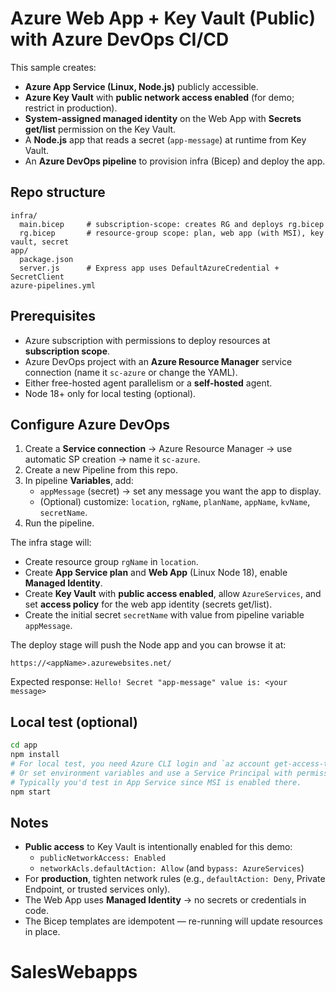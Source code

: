 # Azure Web App + Key Vault (Public) with Azure DevOps CI/CD

This sample creates:
- **Azure App Service (Linux, Node.js)** publicly accessible.
- **Azure Key Vault** with **public network access enabled** (for demo; restrict in production).
- **System-assigned managed identity** on the Web App with **Secrets get/list** permission on the Key Vault.
- A **Node.js** app that reads a secret (`app-message`) at runtime from Key Vault.
- An **Azure DevOps pipeline** to provision infra (Bicep) and deploy the app.

## Repo structure

```
infra/
  main.bicep     # subscription-scope: creates RG and deploys rg.bicep
  rg.bicep       # resource-group scope: plan, web app (with MSI), key vault, secret
app/
  package.json
  server.js      # Express app uses DefaultAzureCredential + SecretClient
azure-pipelines.yml
```

## Prerequisites

- Azure subscription with permissions to deploy resources at **subscription scope**.
- Azure DevOps project with an **Azure Resource Manager** service connection (name it `sc-azure` or change the YAML).
- Either free-hosted agent parallelism or a **self-hosted** agent.
- Node 18+ only for local testing (optional).

## Configure Azure DevOps

1. Create a **Service connection** → Azure Resource Manager → use automatic SP creation → name it `sc-azure`.
2. Create a new Pipeline from this repo.
3. In pipeline **Variables**, add:
   - `appMessage` (secret) → set any message you want the app to display.
   - (Optional) customize: `location`, `rgName`, `planName`, `appName`, `kvName`, `secretName`.
4. Run the pipeline.

The infra stage will:
- Create resource group `rgName` in `location`.
- Create **App Service plan** and **Web App** (Linux Node 18), enable **Managed Identity**.
- Create **Key Vault** with **public access enabled**, allow `AzureServices`, and set **access policy** for the web app identity (secrets get/list).
- Create the initial secret `secretName` with value from pipeline variable `appMessage`.

The deploy stage will push the Node app and you can browse it at:

```
https://<appName>.azurewebsites.net/
```

Expected response: `Hello! Secret "app-message" value is: <your message>`

## Local test (optional)

```bash
cd app
npm install
# For local test, you need Azure CLI login and `az account get-access-token` or Azure Developer CLI/Managed Identity.
# Or set environment variables and use a Service Principal with permissions.
# Typically you'd test in App Service since MSI is enabled there.
npm start
```

## Notes

- **Public access** to Key Vault is intentionally enabled for this demo:
  - `publicNetworkAccess: Enabled`
  - `networkAcls.defaultAction: Allow` (and `bypass: AzureServices`)
- For **production**, tighten network rules (e.g., `defaultAction: Deny`, Private Endpoint, or trusted services only).
- The Web App uses **Managed Identity** → no secrets or credentials in code.
- The Bicep templates are idempotent — re-running will update resources in place.
# SalesWebapps
